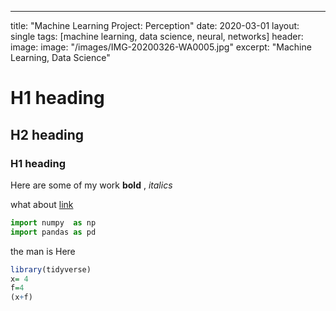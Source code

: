 ---
title: "Machine Learning Project: Perception"
date: 2020-03-01
layout: single
tags: [machine learning, data science, neural, networks]
header:
 image: image: "/images/IMG-20200326-WA0005.jpg"
excerpt: "Machine Learning, Data Science"

# H1 heading

## H2 heading

###  H1 heading
Here are some of my work **bold** , *italics*

what about [link](https://www.linkedin.com/in/richkaitoo/)

```python
import numpy  as np
import pandas as pd
```

the man is Here


```r
library(tidyverse)
x= 4
f=4
(x+f)
```
